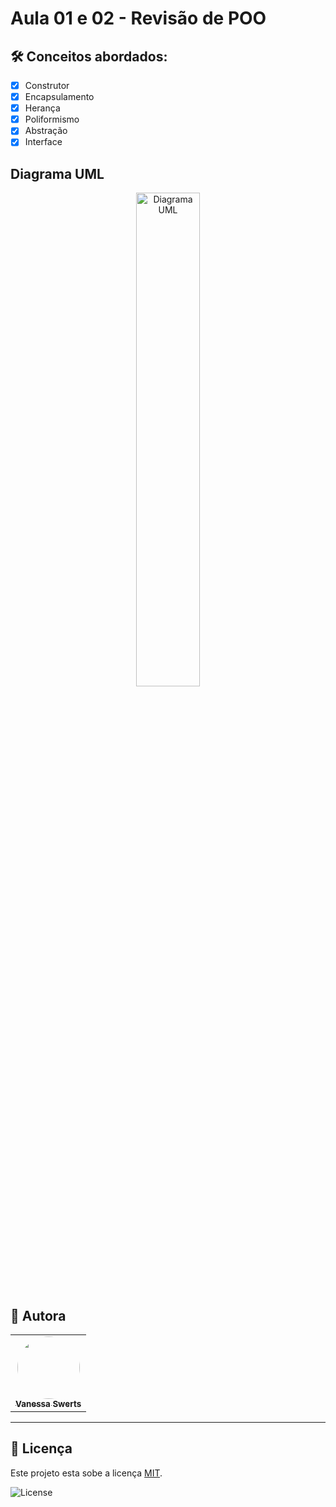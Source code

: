 # Aula 01 e 02 - Revisão de POO  


## 🛠 Conceitos abordados:

 - [x] Construtor
 - [x] Encapsulamento
 - [x] Herança
 - [x] Poliformismo
 - [x] Abstração
 - [x] Interface
 
## Diagrama UML

<p align="center">
  <img alt="Diagrama UML" src="https://user-images.githubusercontent.com/57146734/107127469-0cda9700-6895-11eb-925c-80cc2efc61f6.png" width="45%;">
</p>

## 🦸 Autora

<table>
  <tr>   
    <td align="center"><a href="https://github.com/vanessaSwerts/"><img style="border-radius: 50%;" src="https://avatars2.githubusercontent.com/u/57146734?v=4" width="100px;" alt=""/><br /><sub><b>Vanessa Swerts</b></sub></a></td>  
  </tr>
</table>

---

## 📝 Licença

Este projeto esta sobe a licença [MIT](./LICENSE).

   <img alt="License" src="https://img.shields.io/badge/license-MIT-brightgreen">  

